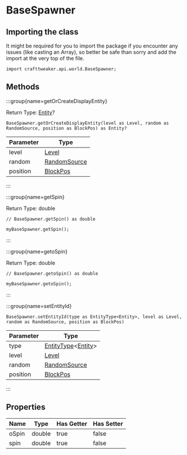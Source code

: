 # BaseSpawner

## Importing the class

It might be required for you to import the package if you encounter any issues (like casting an Array), so better be safe than sorry and add the import at the very top of the file.
```zenscript
import crafttweaker.api.world.BaseSpawner;
```


## Methods

:::group{name=getOrCreateDisplayEntity}

Return Type: [Entity](/vanilla/api/entity/Entity)?

```zenscript
BaseSpawner.getOrCreateDisplayEntity(level as Level, random as RandomSource, position as BlockPos) as Entity?
```

| Parameter |                        Type                         |
|-----------|-----------------------------------------------------|
| level     | [Level](/vanilla/api/world/Level)                   |
| random    | [RandomSource](/vanilla/api/util/math/RandomSource) |
| position  | [BlockPos](/vanilla/api/util/math/BlockPos)         |


:::

:::group{name=getSpin}

Return Type: double

```zenscript
// BaseSpawner.getSpin() as double

myBaseSpawner.getSpin();
```

:::

:::group{name=getoSpin}

Return Type: double

```zenscript
// BaseSpawner.getoSpin() as double

myBaseSpawner.getoSpin();
```

:::

:::group{name=setEntityId}

```zenscript
BaseSpawner.setEntityId(type as EntityType<Entity>, level as Level, random as RandomSource, position as BlockPos)
```

| Parameter |                                           Type                                           |
|-----------|------------------------------------------------------------------------------------------|
| type      | [EntityType](/vanilla/api/entity/EntityType)&lt;[Entity](/vanilla/api/entity/Entity)&gt; |
| level     | [Level](/vanilla/api/world/Level)                                                        |
| random    | [RandomSource](/vanilla/api/util/math/RandomSource)                                      |
| position  | [BlockPos](/vanilla/api/util/math/BlockPos)                                              |


:::


## Properties

| Name  |  Type  | Has Getter | Has Setter |
|-------|--------|------------|------------|
| oSpin | double | true       | false      |
| spin  | double | true       | false      |

